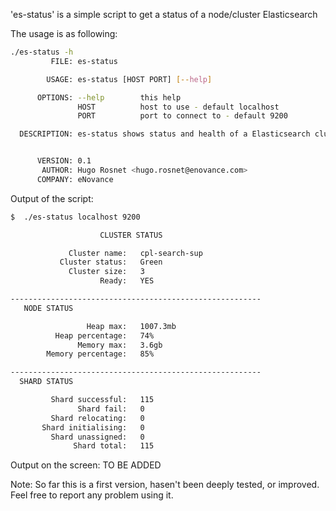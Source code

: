 'es-status' is a simple script to get a status of a node/cluster Elasticsearch

The usage is as following:
```bash
./es-status -h
         FILE: es-status

        USAGE: es-status [HOST PORT] [--help]

      OPTIONS: --help        this help
               HOST          host to use - default localhost
               PORT          port to connect to - default 9200

  DESCRIPTION: es-status shows status and health of a Elasticsearch cluster/node.


      VERSION: 0.1
       AUTHOR: Hugo Rosnet <hugo.rosnet@enovance.com>
      COMPANY: eNovance
```

Output of the script:
```bash
$  ./es-status localhost 9200

                    CLUSTER STATUS

             Cluster name:   cpl-search-sup
           Cluster status:   Green
             Cluster size:   3
                    Ready:   YES

--------------------------------------------------------
   NODE STATUS

                 Heap max:   1007.3mb
          Heap percentage:   74%
               Memory max:   3.6gb
        Memory percentage:   85%

--------------------------------------------------------
  SHARD STATUS

         Shard successful:   115
               Shard fail:   0
         Shard relocating:   0
       Shard initialising:   0
         Shard unassigned:   0
              Shard total:   115
```

Output on the screen:
TO BE ADDED

Note:
So far this is a first version, hasen't been deeply tested, or improved. Feel free to report any problem using it.
